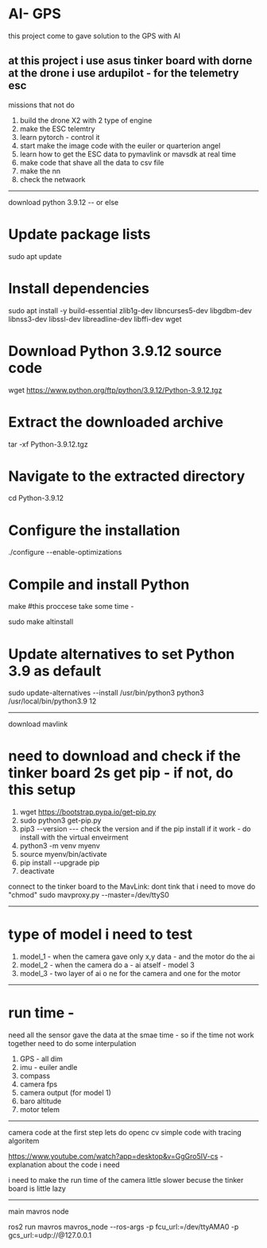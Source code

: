# AI- GPS 
this project come to gave solution to the GPS with AI 



at this project i use asus tinker board with dorne 
at the drone i use ardupilot - for the telemetry esc 
--------------------------------------------------------------------------------
missions that not do
1) build the drone X2 with 2 type of engine 
2) make the ESC telemtry
3) learn pytorch - control it 
4) start make the image code with the euiler or quarterion angel 
5) learn how to get the ESC data to pymavlink or mavsdk at real time
6) make code that shave all the data to csv file 
7) make the nn
8) check the netwaork 

------------------------------------------------------------------------------

download python 3.9.12 -- or else 

# Update package lists
sudo apt update

# Install dependencies
sudo apt install -y build-essential zlib1g-dev libncurses5-dev libgdbm-dev libnss3-dev libssl-dev libreadline-dev libffi-dev wget

# Download Python 3.9.12 source code
wget https://www.python.org/ftp/python/3.9.12/Python-3.9.12.tgz

# Extract the downloaded archive
tar -xf Python-3.9.12.tgz

# Navigate to the extracted directory
cd Python-3.9.12

# Configure the installation
./configure --enable-optimizations

# Compile and install Python
make #this proccese take some time - 

sudo make altinstall

# Update alternatives to set Python 3.9 as default
sudo update-alternatives --install /usr/bin/python3 python3 /usr/local/bin/python3.9 12

--------------------------------------------------------------------------------
download mavlink 
# need to download and check if the tinker board 2s get pip - if not, do this setup

1) wget https://bootstrap.pypa.io/get-pip.py
2) sudo python3 get-pip.py
3) pip3 --version --- check the version and if the pip install
if it work - do install with the virtual enveirment 
4) python3 -m venv myenv
5) source myenv/bin/activate
6) pip install --upgrade pip
7) deactivate


connect to the tinker board to the MavLink:
dont tink that i need to move do "chmod"
sudo mavproxy.py --master=/dev/ttyS0

--------------------------------------------------------------------------------
# type of model i need to test 
1) model_1 - when the camera gave only x,y data - and the motor do the ai 
2) model_2 - when the camera do a - ai atself - model 3
3) model_3 - two layer of ai o ne for the camera and one for the motor 
---------------------------------------------------------------------------------

# run time -
need all the sensor gave the data at the smae time - so if the time not work together need to do some interpulation 
  
1) GPS - all dim 
2) imu - euiler andle 
3) compass
4) camera fps 
5) camera output (for model 1)
6) baro altitude
7) motor telem

------------------------------------------------------------------------------
camera code 
at the first step lets do openc cv simple code with tracing algoritem 

https://www.youtube.com/watch?app=desktop&v=GgGro5IV-cs  - explanation about the code i need 

i need to make the run time of the camera little slower becuse the tinker board is little lazy


----------------------------------------------------------------------------------------------
main mavros node 

ros2 run mavros mavros_node --ros-args -p fcu_url:=/dev/ttyAMA0 -p gcs_url:=udp://@127.0.0.1



